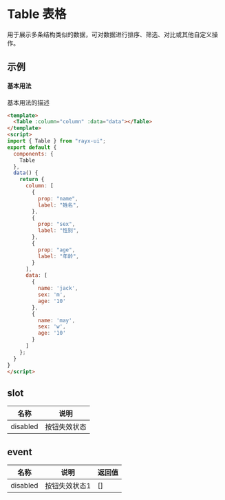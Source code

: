 <!-- type: 展示 -->

# Table 表格
用于展示多条结构类似的数据，可对数据进行排序、筛选、对比或其他自定义操作。

## 示例

#### 基本用法
基本用法的描述
```html demo
<template>
  <Table :column="column" :data="data"></Table>
</template>
<script>
import { Table } from "rayx-ui";
export default {
  components: {
    Table
  },
  data() {
    return {
      column: [
        {
          prop: "name",
          label: "姓名",
        },
        {
          prop: "sex",
          label: "性别",
        },
        {
          prop: "age",
          label: "年龄",
        }
      ],
      data: [
        {
          name: 'jack',
          sex: 'm',
          age: '10'
        },
        {
          name: 'may',
          sex: 'w',
          age: '10'
        }
      ]
    };
  }
}
</script>
```

<!-- prop -->
<!-- method -->

## slot
| 名称 | 说明 |
| --- | --- |
| disabled | 按钮失效状态 |

## event
| 名称 | 说明 | 返回值 |
| --- | --- | --- |
| disabled | 按钮失效状态1 | [] |